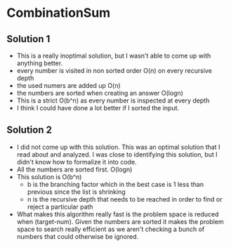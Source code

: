 # CombinationSum

## Solution 1
- This is a really inoptimal solution, but I wasn't able to come up with anything better.
- every number is visited in non sorted order O(n) on every recursive depth
- the used numers are added up O(n)
- the numbers are sorted when creating an answer O(logn)
- This is a strict O(b^n) as every number is inspected at every depth
- I think I could have done a lot better if I sorted the input.

## Solution 2
- I did not come up with this solution. This was an optimal solution that I read about and analyzed. I was close to identifying this solution, but I didn't know how to formalize it into code.
- All the numbers are sorted first. O(logn)
- This solution is O(b^n) 
  - b is the branching factor which in the best case is 1 less than previous since the list is shrinking
  - n is the recursive depth that needs to be reached in order to find or reject a particular path
- What makes this algorithm really fast is the problem space is reduced when (target-num). Given the numbers are sorted it makes the problem space to search really efficient as we aren't checking a bunch of numbers that could otherwise be ignored.
